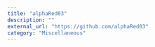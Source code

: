 ```yaml
---
title: "alphaRed03"
description: ""
external_url: "https://github.com/alphaRed03"
category: "Miscellaneous"
---
```


